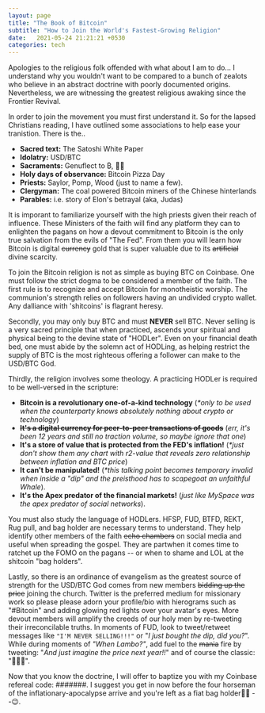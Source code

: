 ```yaml
---
layout: page
title: "The Book of Bitcoin"
subtitle: "How to Join the World's Fastest-Growing Religion"
date:   2021-05-24 21:21:21 +0530
categories: tech
---
```


Apologies to the religious folk offended with what about I am to do... I understand why you wouldn't want to be compared to a bunch of zealots who believe in an abstract doctrine with poorly documented origins. Nevertheless, we are witnessing the greatest religious awaking since the Frontier Revival. 

In order to join the movement you must first understand it. So for the lapsed Christians reading, I have outlined some associations to help ease your tranistion. There is the..

- __Sacred text:__ The Satoshi White Paper
- __Idolatry:__ USD/BTC
- __Sacraments:__ Genuflect to ₿, 💎🙌
- __Holy days of observance:__ Bitcoin Pizza Day  
- __Priests:__ Saylor, Pomp, Wood (just to name a few).
- __Clergyman:__ The coal powered Bitcoin miners of the Chinese hinterlands
- __Parables:__ i.e. story of Elon's betrayal (aka, Judas)

It is imporant to familiarize yourself with the high priests given their reach of influence. These Ministers of the faith will find any platform they can to enlighten the pagans on how a devout commitment to Bitcoin is the only true salvation from the evils of "The Fed". From them you will learn how Bitcoin is digital ~~currency~~ gold that is super valuable due to its ~~artificial~~ divine scarcity.

To join the Bitcoin religion is not as simple as buying BTC on Coinbase. One must follow the strict dogma to be considered a member of the faith.
The first rule is to recognize and accept Bitcoin for monotheistic worship.
The communion's strength relies on followers having an undivided crypto wallet. Any dalliance with 'shitcoins' is flagrant heresy.  

Secondly, you may only buy BTC and must __NEVER__ sell BTC. Never selling is a very sacred principle that when practiced, ascends your spiritual and physical being to the devine state of "HODLer". Even on your financial death bed, one must abide by the solemn act of HODLing, as helping restrict the supply of BTC is the most righteous offering a follower can make to the USD/BTC God.  

Thirdly, the religion involves some theology. A practicing HODLer is required to be well-versed in the scripture:

- __Bitcoin is a revolutionary one-of-a-kind technology__ (_*only to be used when the counterparty knows absolutely nothing about crypto or technology_)
- __~~It's a digital currency for peer-to-peer transactions of goods~~__ (_err, it's been 12 years and still no traction volume, so maybe ignore that one_)
- __It's a store of value that is protected from the FED's inflation!__ (_*just don't show them any chart with r2-value that reveals zero relationship between inflation and BTC price_)
- __It can't be manipulated!__ (_*this talking point becomes temporary invalid when inside a "dip" and the preisthood has to scapegoat an unfaithful Whale_). 
- __It's the Apex predator of the financial markets!__ (_just like MySpace was the apex predator of social networks_).

You must also study the language of HODLers. HFSP, FUD, BTFD, REKT, Rug pull, and bag holder are necessary terms to understand. They help identify other members of the faith ~~echo chambers~~ on social media and useful when spreading the gospel. They are partwhen it comes time to ratchet up the FOMO on the pagans -- or when to shame and LOL at the shitcoin "bag holders".

Lastly, so there is an ordinance of evangelism as the greatest source of strength for the USD/BTC God comes from new members ~~bidding up the price~~ joining the church. Twitter is the preferred medium for missionary work so please please adorn your profile/bio with hierograms such as "#Bitcoin" and adding glowing red lights over your avatar's eyes.
More devout members will amplify the creeds of our holy men by re-tweeting their irreconcilable truths.  In moments of FUD, look to tweet/retweet messages like 
`"I'M NEVER SELLING!!!"` or "_I just bought the dip, did you?_". While during moments of _"When Lambo?"_, add fuel to the ~~mania~~ fire by tweeting: 
"_And just imagine the price next year!!_" and of course the classic: "🚀🚀🚀".

Now that you know the doctrine, I will offer to baptize you with my Coinbase refereal code: #######. I suggest you get in now before the four horseman of the inflationary-apocalypse arrive and you're left as a fiat bag holder👜👐 --😉. 



